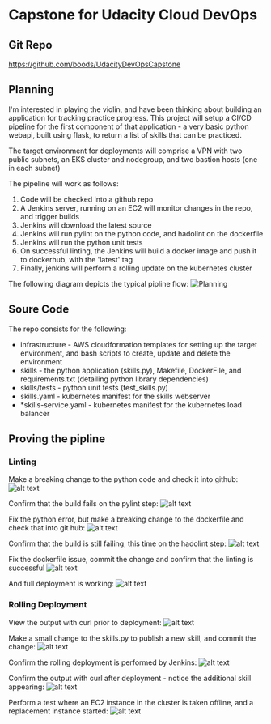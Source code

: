 # Capstone for Udacity Cloud DevOps

## Git Repo
https://github.com/boods/UdacityDevOpsCapstone

## Planning

I'm interested in playing the violin, and have been thinking about building an application for tracking practice progress. 
This project will setup a CI/CD pipeline for the first component of that application - a very basic python webapi, built using flask, to 
return a list of skills that can be practiced.

The target environment for deployments will comprise a VPN with two public subnets, an EKS cluster and nodegroup, and two bastion hosts (one in each subnet)

The pipeline will work as follows: 
1. Code will be checked into a github repo
2. A Jenkins server, running on an EC2 will monitor changes in the repo, and trigger builds
3. Jenkins will download the latest source
4. Jenkins will run pylint on the python code, and hadolint on the dockerfile
5. Jenkins will run the python unit tests
6. On successful linting, the Jenkins will build a docker image and push it to dockerhub, with the 'latest' tag
7. Finally, jenkins will perform a rolling update on the kubernetes cluster

The following diagram depicts the typical pipline flow: 
![Planning](https://github.com/boods/UdacityDevOpsCapstone/master/docs/UdacityDevOpsCapstone.jpeg)

## Soure Code

The repo consists for the following: 
* infrastructure - AWS cloudformation templates for setting up the target environment, and bash scripts to create, update and delete the environment
* skills - the python application (skills.py), Makefile, DockerFile, and requirements.txt (detailing python library dependencies)
* skills/tests - python unit tests (test_skills.py)
* skills.yaml - kubernetes manifest for the skills webserver
* *skills-service.yaml - kubernetes manifest for the kubernetes load balancer

## Proving the pipline


### Linting

Make a breaking change to the python code and check it into github: 
![alt text](https://github.com/boods/UdacityDevOpsCapstone/tree/master/docs/1_breaking_python_change.png "Breaking Python Change")

Confirm that the build fails on the pylint step: 
![alt text](https://github.com/boods/UdacityDevOpsCapstone/tree/master/docs/2_build_failure_pylint.png "Failing pylint")

Fix the python error, but make a breaking change to the dockerfile and check that into git hub: 
![alt text](https://github.com/boods/UdacityDevOpsCapstone/tree/master/docs/3_breaking_dockerfile_change.png "Breaking dockerfile")

Confirm that the build is still failing, this time on the hadolint step: 
![alt text](https://github.com/boods/UdacityDevOpsCapstone/tree/master/docs/4_build_failure_hadolint.png "Failing hadolint")

Fix the dockerfile issue, commit the change and confirm that the linting is successful
![alt text](https://github.com/boods/UdacityDevOpsCapstone/tree/master/docs/5_successful_linting.png "Successful linting")

And full deployment is working: 
![alt text](https://github.com/boods/UdacityDevOpsCapstone/tree/master/docs/6_rolling_deployment.png "Successful deployment")


### Rolling Deployment

View the output with curl prior to deployment: 
![alt text](https://github.com/boods/UdacityDevOpsCapstone/tree/master/docs/7_curl_output.png "Output before deployment")

Make a small change to the skills.py to publish a new skill, and commit the change: 
![alt text](https://github.com/boods/UdacityDevOpsCapstone/tree/master/docs/8_code_change.png "Change code and commit")

Confirm the rolling deployment is performed by Jenkins:
![alt text](https://github.com/boods/UdacityDevOpsCapstone/tree/master/docs/9_rolling_deployment.png "Rolling Deployment in Jenkin")

Confirm the output with curl after deployment - notice the additional skill appearing: 
![alt text](https://github.com/boods/UdacityDevOpsCapstone/tree/master/docs/10_output_after_deployment.png "Output after deployment")

Perform a test where an EC2 instance in the cluster is taken offline, and a replacement instance started: 
![alt text](https://github.com/boods/UdacityDevOpsCapstone/tree/master/docs/11_auto_scaling.png "Auto scaling ECs")
